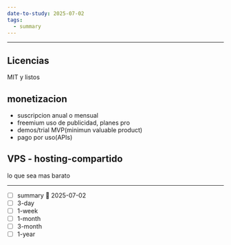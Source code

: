 ```yaml
---
date-to-study: 2025-07-02
tags:
  - summary
---
```

---
## Licencias
MIT y listos
## monetizacion
- suscripcion anual o mensual
- freemium uso de publicidad, planes pro
- demos/trial MVP(minimun valuable product)
- pago por uso(APIs)
## VPS - hosting-compartido
lo que sea mas barato

---
- [ ] summary  📅 2025-07-02
- [ ] 3-day 
- [ ] 1-week 
- [ ] 1-month 
- [ ] 3-month 
- [ ] 1-year 